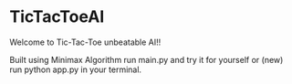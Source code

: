 # TicTacToeAI

Welcome to Tic-Tac-Toe unbeatable AI!!

Built using Minimax Algorithm
run main.py and try it for yourself
or
(new) run python app.py in your terminal.

